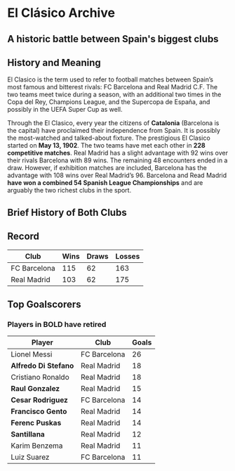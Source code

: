 #  El Clásico Archive


## A historic battle between Spain's biggest clubs


## History and Meaning

El Clasico is the term used to refer to football matches between Spain’s most famous and bitterest rivals: FC Barcelona and Real Madrid C.F. The two teams meet twice during a season, with an additional two times in the Copa del Rey, Champions League, and the Supercopa de España, and possibly in the UEFA Super Cup as well.

Through the El Clasico, every year the citizens of **Catalonia** (Barcelona is the capital) have proclaimed their independence from Spain. It is possibly the most-watched and talked-about fixture. The prestigious El Clasico started on **May 13, 1902**. The two teams have met each other in **228 competitive matches**. Real Madrid has a slight advantage with 92 wins over their rivals Barcelona with 89 wins. The remaining 48 encounters ended in a draw. However, if exhibition matches are included, Barcelona has the advantage with 108 wins over Real Madrid’s 96. Barcelona and Read Madrid **have won a combined 54 Spanish League Championships** and are arguably the two richest clubs in the sport.

## Brief History of Both Clubs




## Record

| Club | Wins| Draws| Losses|
| ------------- | ------------- | ------------- |-------------|
| FC Barcelona | 115| 62| 163|
| Real Madrid | 103|62 | 175|

## **Top Goalscorers**
### Players in BOLD have retired

| Player      | Club |  Goals| 
| ------------- | ------------- |  ------------- |
| Lionel Messi |  FC Barcelona |  26|
| **Alfredo Di Stefano**  | Real Madrid| 18 |
| Cristiano Ronaldo  | Real Madrid  | 18 |
| **Raul Gonzalez**  | Real Madrid | 15 |
| **Cesar Rodriguez** | FC Barcelona  | 14      |
| **Francisco Gento** | Real Madrid |  14
| **Ferenc Puskas** | Real Madrid | 14  |
| **Santillana** | Real Madrid  | 12  |
| Karim Benzema | Real Madrid  | 11 |
| Luiz Suarez | FC Barcelona  | 11  |

